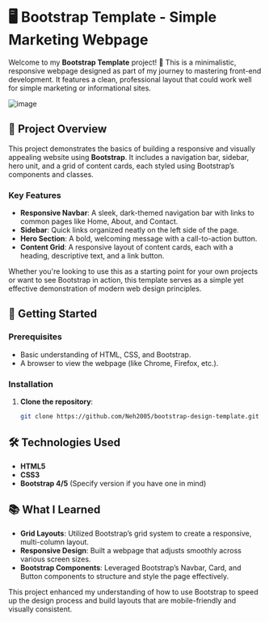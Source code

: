 # 🖥️ Bootstrap Template - Simple Marketing Webpage

Welcome to my **Bootstrap Template** project! 🎉 This is a minimalistic, responsive webpage designed as part of my journey to mastering front-end development. It features a clean, professional layout that could work well for simple marketing or informational sites.

![image](https://github.com/user-attachments/assets/15d939c0-25cb-4b22-9e8b-09baa39a1c63)


## 📜 Project Overview

This project demonstrates the basics of building a responsive and visually appealing website using **Bootstrap**. It includes a navigation bar, sidebar, hero unit, and a grid of content cards, each styled using Bootstrap’s components and classes.

### Key Features
- **Responsive Navbar**: A sleek, dark-themed navigation bar with links to common pages like Home, About, and Contact.
- **Sidebar**: Quick links organized neatly on the left side of the page.
- **Hero Section**: A bold, welcoming message with a call-to-action button.
- **Content Grid**: A responsive layout of content cards, each with a heading, descriptive text, and a link button.
  
Whether you're looking to use this as a starting point for your own projects or want to see Bootstrap in action, this template serves as a simple yet effective demonstration of modern web design principles.

## 🚀 Getting Started

### Prerequisites
- Basic understanding of HTML, CSS, and Bootstrap.
- A browser to view the webpage (like Chrome, Firefox, etc.).

### Installation
1. **Clone the repository**:
   ```bash
   git clone https://github.com/Neh2005/bootstrap-design-template.git

## 🛠️ Technologies Used

- **HTML5**
- **CSS3**
- **Bootstrap 4/5** (Specify version if you have one in mind)

## 📚 What I Learned

- **Grid Layouts**: Utilized Bootstrap’s grid system to create a responsive, multi-column layout.
- **Responsive Design**: Built a webpage that adjusts smoothly across various screen sizes.
- **Bootstrap Components**: Leveraged Bootstrap’s Navbar, Card, and Button components to structure and style the page effectively.
  
This project enhanced my understanding of how to use Bootstrap to speed up the design process and build layouts that are mobile-friendly and visually consistent.
